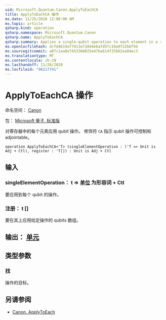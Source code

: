 ```yaml
---
uid: Microsoft.Quantum.Canon.ApplyToEachCA
title: ApplyToEachCA 操作
ms.date: 11/25/2020 12:00:00 AM
ms.topic: article
qsharp.kind: operation
qsharp.namespace: Microsoft.Quantum.Canon
qsharp.name: ApplyToEachCA
qsharp.summary: Applies a single-qubit operation to each element in a register. The modifier `CA` indicates that the single-qubit operation is controllable and adjointable.
ms.openlocfilehash: dcfd4619a77413e71044e6a7d5fc19a9f22bbf94
ms.sourcegitcommit: a87c1aa8e7453360025e47ba614f25b02ea84ec3
ms.translationtype: MT
ms.contentlocale: zh-CN
ms.lasthandoff: 11/26/2020
ms.locfileid: "96217741"
---
```

# <a name="applytoeachca-operation"></a>ApplyToEachCA 操作

命名空间： [Canon](xref:Microsoft.Quantum.Canon)

包： [Microsoft 量子. 标准版](https://nuget.org/packages/Microsoft.Quantum.Standard)


对寄存器中的每个元素应用 qubit 操作。
修饰符 `CA` 指示 qubit 操作可控制和 adjointable。

```qsharp
operation ApplyToEachCA<'T> (singleElementOperation : ('T => Unit is Adj + Ctl), register : 'T[]) : Unit is Adj + Ctl
```


## <a name="input"></a>输入

### <a name="singleelementoperation--t--unit--is-adj--ctl"></a>singleElementOperation： t => [单位](xref:microsoft.quantum.lang-ref.unit)  为形容词 + Ctl

要应用到每个 qubit 的操作。


### <a name="register--t"></a>注册： t []

要在其上应用给定操作的 qubits 数组。



## <a name="output--unit"></a>输出： [单元](xref:microsoft.quantum.lang-ref.unit)



## <a name="type-parameters"></a>类型参数

### <a name="t"></a>找

操作的目标。

## <a name="see-also"></a>另请参阅

- [Canon. ApplyToEach](xref:Microsoft.Quantum.Canon.ApplyToEach)
